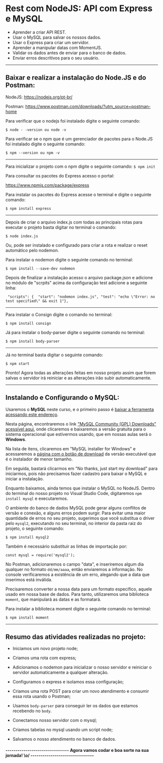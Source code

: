 # **Rest com NodeJS: API com Express e MySQL**

- Aprender a criar API REST.
- Usar o MySQL para salvar os nossos dados.
- Usar o Express para criar um servidor.
- Aprender a manipular datas com MomentJS.
- Validar os dados antes de enviar para o banco de dados.
- Enviar erros descritivos para o seu usuário.

-----------------------------------------------------------------------------------------------------------------------------------------------------------

## Baixar e realizar a instalação do Node.JS e do Postman:

NodeJS: https://nodejs.org/pt-br/

Postman: https://www.postman.com/downloads/?utm_source=postman-home

Para verificar que o nodejs foi instalado digite o seguinte comando:

`$ node - -version ou node -v`

Para verificar se o npm que é um gerenciador de pacotes para o Node.JS foi instalado digite o seguinte comando:

`$ npm --version ou npm -v`

-------------------------------------------------------------------------------------------------------------------------------------------

Para inicializar o projeto com o npm digite o seguinte comando:
`$ npm init`

Para consultar os pacotes do Express acesso o portal:

https://www.npmjs.com/package/express

Para instalar os pacotes do Express acesse o terminal e digite o seguinte comando:

`$ npm install express`

-------------------------------------------------------------------------------------------------------------------------------------------

Depois de criar o arquivo index.js com todas as principais rotas para executar o projeto basta digitar no terminal o comando: 

`$ node index.js`

Ou, pode ser instalado e configurado para criar a rota e realizar o reset automático pelo nodemon.

Para instalar o nodemon digite o seguinte comando no terminal:

`$ npm install --save-dev nodemon`

Depois de finalizar a instalação acesso o arquivo package.json e adicione no módulo de "scrpits"  acima da configuração test adicione a seguinte linha:

` "scripts": {  "start": "nodemon index.js", "test": "echo \"Error: no test specified\" && exit 1"},`

----------------------------------------------------------------------------------------------------------------------------------------------------------------

Para instalar o Consign digite o comando no terminal:

`$ npm install consign`

Já para instalar o body-parser digite o seguinte comando no terminal:

`$ npm install body-parser`



----------------------------------------------------------------------------------------------------------------------------------------------------------------

Já no terminal basta digitar o seguinte comando: 

`$ npm start`

Pronto! Agora todas as alterações feitas em nosso projeto assim que forem salvas o servidor irá reiniciar e as alterações irão subir automaticamente.

----------------------------------------------------------------------------------------------------------------------------------------------------------------

## Instalando e Configurando o MySQL: 

Usaremos o **MySQL** neste curso, e o primeiro passo é [baixar a ferramenta acessando este endereço](https://www.mysql.com/downloads/).

Nesta página, encontraremos o link ["MySQL Community (GPL) Downloads" acessível aqui](https://dev.mysql.com/downloads/), onde clicaremos e baixaremos a versão gratuita para o sistema operacional que estivermos usando, que em nossas aulas será o **Windows**.

Na lista de itens, clicaremos em "MySQL installer for Windows" e acessaremos a [página com o botão de download](https://dev.mysql.com/downloads/installer/) da versão executável que é o instalador de menor tamanho.

Em seguida, bastará clicarmos em "No thanks, just start my download" para iniciarmos, pois não precisamos fazer cadastro para baixar o MySQL e iniciar a instalação.

Enquanto baixamos, ainda temos que instalar o MySQL no NodeJS. Dentro do terminal do nosso projeto no Visual Studio Code, digitaremos `npm install mysql` e executaremos.

O ambiente do banco de dados MySQL pode gerar alguns conflitos de versão e conexão, e alguns erros podem surgir. Para evitar uma maior quantidade de erros no seu projeto, sugerimos que você substitua o driver pelo `mysql2`, executando no seu terminal, no interior da pasta raiz do projeto, o seguinte comando:

`$ npm install mysql2`

Também é necessário substituir as linhas de importação por:

`const mysql = require('mysql2');`

No Postman, adicionaremos o campo "data", e inseriremos algum dia qualquer no formato `dd/mm/aaaa`, então enviaremos a informação. No console verificaremos a existência de um erro, alegando que a data que inserimos está inválida.

Precisaremos converter a nossa data para um formato específico, aquele usado em nossa base de dados. Para tanto, utilizaremos uma biblioteca `moment`, que manipulará as datas e as formatará.

Para instalar a biblioteca moment digite o seguinte comando no terminal:

`$ npm install moment`

-----------------------------------------------------------------------------------------------------------

## Resumo das atividades realizadas no projeto:

- Iniciamos um novo projeto node;

- Criamos uma rota com express;

- Adicionamos o nodemon para inicializar o nosso servidor e reiniciar o servidor automaticamente a qualquer alteração.

- Configuramos o express e isolamos essa configuração;

- Criamos uma rota POST para criar um novo atendimento e consumir essa rota usando o Postman;

- Usamos `body-parser` para conseguir ler os dados que estamos recebendo no `body`.

- Conectamos nosso servidor com o mysql;

- Criamos tabelas no mysql usando um script node;

- Salvamos o nosso atendimento no banco de dados.

  

#### -------------------------------- Agora vamos codar e boa sorte na sua jornada! \o/ --------------------------------


